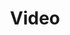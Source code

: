 ---
title: Video
tags: ["video", "media", "movie", "film", "play", "stream", "watch"]
icon: video
svg: '<svg xmlns="http://www.w3.org/2000/svg" width="24" height="24" fill="none" viewBox="0 0 24 24" stroke-width="1.5" stroke-linecap="round" stroke-linejoin="round" stroke="currentColor"><path d="M3 15.75v-7.5a2 2 0 0 1 2-2h8.5a2 2 0 0 1 2 2v7.5a2 2 0 0 1-2 2H5a2 2 0 0 1-2-2m17.168-8.759-4 3.563a.5.5 0 0 0-.168.373v1.778a.5.5 0 0 0 .168.373l4 3.563a.5.5 0 0 0 .832-.374V7.365a.5.5 0 0 0-.832-.374"/></svg>'
---
